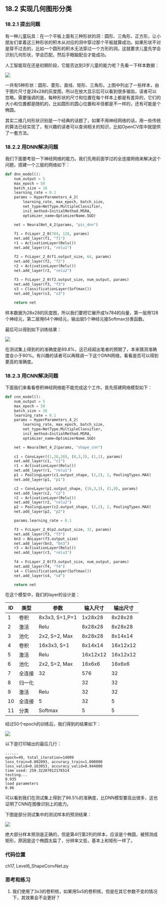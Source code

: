 <!--Copyright © Microsoft Corporation. All rights reserved.
  适用于[License](https://github.com/Microsoft/ai-edu/blob/master/LICENSE.md)版权许可-->

## 18.2 实现几何图形分类

### 18.2.1 提出问题

有一种儿童玩具：在一个平板上面有三种形状的洞：圆形、三角形、正方形，让小朋友们拿着这三种形状的积木从对应的洞中穿过那个平板就算成功。如果形状不对是穿不过去的，比如一个圆形的积木无法穿过一个方形的洞。这就要求儿童先学会识别几何形状，学会匹配，然后手眼脑配合才能成功。

人工智能现在还是初期阶段，它能否达到3岁儿童的能力呢？先看一下样本数据：

<img src="../Images/18/shape_sample.png" ch="500" />

一共有5种形状：圆形、菱形、直线、矩形、三角形。上图中列出了一些样本，由于图片尺寸是28x28的灰度图，所以在放大显示后可以看到很多锯齿，读者可以忽略。需要强调的是，每种形状的尺寸和位置在每个样本上都是有差异的，它们的大小和位置都是随机的，比如圆形的圆心位置和半径都是不一样的，还有可能是个椭圆。

其实二维几何形状识别是一个经典的话题了，如果不用神经网络的话，用一些传统的算法已经实现了，有兴趣的读者可以查询相关的知识，比如OpenCV库中就提供了一套方法。

### 18.2.2 用DNN解决问题

我们下面要考验一下神经网络的能力。我们先用前面学过的全连接网络来解决这个问题，搭建一个三层的网络如下：

```Python
def dnn_model():
    num_output = 5
    max_epoch = 50
    batch_size = 16
    learning_rate = 0.1
    params = HyperParameters_4_2(
        learning_rate, max_epoch, batch_size,
        net_type=NetType.MultipleClassifier,
        init_method=InitialMethod.MSRA,
        optimizer_name=OptimizerName.SGD)

    net = NeuralNet_4_2(params, "pic_dnn")
    
    f1 = FcLayer_2_0(784, 128, params)
    net.add_layer(f1, "f1")
    r1 = ActivationLayer(Relu())
    net.add_layer(r1, "relu1")

    f2 = FcLayer_2_0(f1.output_size, 64, params)
    net.add_layer(f2, "f2")
    r2 = ActivationLayer(Relu())
    net.add_layer(r2, "relu2")
    
    f3 = FcLayer_2_0(f2.output_size, num_output, params)
    net.add_layer(f3, "f3")
    s3 = ClassificationLayer(Softmax())
    net.add_layer(s3, "s3")

    return net
```

样本数据为28x28的灰度图，所以我们要把它展开成1x784的向量，第一层用128个神经元，第二层用64个神经元，输出层5个神经元接Softmax分类函数。

最后可以得到如下训练结果：

<img src="../Images/18/shape_dnn_loss.png" />

在测试集上得到的的准确度是89.8%，这已经超出笔者的预期了，本来猜测准确度会小于80%。有兴趣的读者可以再精调一下这个DNN网络，看看是否可以得到更高的准确度。

### 18.2.3 用CNN解决问题

下面我们来看看卷积神经网络能不能完成这个工作。首先搭建网络模型如下：

```Python
def cnn_model():
    num_output = 5
    max_epoch = 50
    batch_size = 16
    learning_rate = 0.1
    params = HyperParameters_4_2(
        learning_rate, max_epoch, batch_size,
        net_type=NetType.MultipleClassifier,
        init_method=InitialMethod.MSRA,
        optimizer_name=OptimizerName.SGD)

    net = NeuralNet_4_2(params, "shape_cnn")
    
    c1 = ConvLayer((1,28,28), (8,3,3), (1,1), params)
    net.add_layer(c1, "c1")
    r1 = ActivationLayer(Relu())
    net.add_layer(r1, "relu1")
    p1 = PoolingLayer(c1.output_shape, (2,2), 2, PoolingTypes.MAX)
    net.add_layer(p1, "p1") 

    c2 = ConvLayer(p1.output_shape, (16,3,3), (1,0), params)
    net.add_layer(c2, "c2")
    r2 = ActivationLayer(Relu())
    net.add_layer(r2, "relu2")
    p2 = PoolingLayer(c2.output_shape, (2,2), 2, PoolingTypes.MAX)
    net.add_layer(p2, "p2") 

    params.learning_rate = 0.1

    f3 = FcLayer_2_0(p2.output_size, 32, params)
    net.add_layer(f3, "f3")
    bn3 = BnLayer(f3.output_size)
    net.add_layer(bn3, "bn3")
    r3 = ActivationLayer(Relu())
    net.add_layer(r3, "relu3")
    
    f4 = FcLayer_2_0(f3.output_size, num_output, params)
    net.add_layer(f4, "f4")
    s4 = ClassificationLayer(Softmax())
    net.add_layer(s4, "s4")

    return net
```

在这个模型中，我们的layer的设计是：

|ID|类型|参数|输入尺寸|输出尺寸|
|---|---|---|---|---|
|1|卷积|8x3x3, S=1,P=1|1x28x28|8x28x28|
|2|激活|Relu|8x28x28|8x28x28|
|3|池化|2x2, S=2, Max|8x28x28|8x14x14|
|4|卷积|16x3x3, S=1|8x14x14|16x12x12|
|5|激活|Relu|16x12x12|16x12x12|
|6|池化|2x2, S=2, Max|16x6x6|16x6x6|
|7|全连接|32|576|32|
|8|归一化||32|32|
|9|激活|Relu|32|32|
|10|全连接|5|32|5|
|11|分类|Softmax|5|5|

经过50个epoch的训练后，我们得到的结果如下：

<img src="../Images/18/shape_cnn_loss.png" />

以下是打印输出的最后几行：

```
......
epoch=49, total_iteration=14099
loss_train=0.002093, accuracy_train=1.000000
loss_valid=0.163053, accuracy_valid=0.944000
time used: 259.32207012176514
testing...
0.935
load parameters
0.96
```

可以看到我们在测试集上得到了96.5%的准确度，比DNN模型要高出很多，这也证明了CNN在图像识别上的能力。

下图是部分测试集中的测试样本的预测结果：

<img src="../Images/18/shape_result.png" />

绝大部分样本预测是正确的，但是第4行第2列的样本，应该是个椭圆，被预测成矩形，原因是这个椭圆太扁了，分辨率又低，基本上和矩形一样了。

### 代码位置

ch17, Level6_ShapeConvNet.py

### 思考和练习

1. 我们使用了3x3的卷积核，如果用5x5的卷积核，但是在其它参数不变的情况下，其效果会不会更好？

